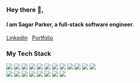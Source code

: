 <h3>Hey there 👋,</h3>


<h4>I am Sagar Parker, a full-stack software engineer.&nbsp;&nbsp; </h4>

<a href="https://www.linkedin.com/in/sagar-parker-07561b1a3/">LinkedIn</a>&nbsp;&nbsp;
<a href="https://sagarparker.github.io/">Portfolio</a>&nbsp;&nbsp;  

<h3>My Tech Stack</h3>

<img src="https://img.icons8.com/color/55/000000/nodejs.png"/> <img src="https://img.icons8.com/color/48/000000/javascript.png"/> <img src="https://img.icons8.com/color/48/000000/angularjs.png"/>  <img src="https://img.icons8.com/color/48/000000/react-native.png"/> <img src="https://img.icons8.com/dusk/48/000000/html-5.png"/> <img src="https://img.icons8.com/color/48/000000/css3.png"/> <img src="https://img.icons8.com/color/48/000000/bootstrap.png"/> <img src="https://img.icons8.com/color/48/000000/mongodb.png"/> <img src="https://img.icons8.com/color/48/000000/postgreesql.png"/> <img src="https://img.icons8.com/color/48/000000/amazon-web-services.png"/> <img src="https://img.icons8.com/ios/48/000000/digitalocean.png"/> <img src="https://img.icons8.com/color/48/000000/heroku.png"/><br> <img src="https://img.icons8.com/color/48/000000/ethereum.png"/> <img src="https://img.icons8.com/color/48/000000/golang.png"/>
<img src="https://img.icons8.com/color/48/000000/dart.png"/> <img src="https://img.icons8.com/color/48/000000/flutter.png"/>    <img src="https://img.icons8.com/color/48/000000/python.png"/> <img src="https://img.icons8.com/color/48/000000/java.png"/>  <img src="https://img.icons8.com/color/48/000000/adobe-xd.png"/> <img src="https://img.icons8.com/color/48/000000/adobe-illustrator.png"/> 

